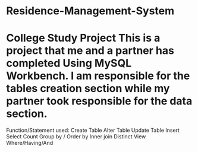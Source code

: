 # Residence-Management-System
College Study Project 
This is a project that me and a partner has completed Using MySQL Workbench. 
I am responsible for the tables creation section while my partner took responsible for the data section. 
 ======================================================================================================
 Function/Statement used:
    Create Table
    Alter Table
    Update Table
    Insert
    Select
    Count
    Group by / Order by
    Inner join
    Distinct
    View
    Where/Having/And
  
